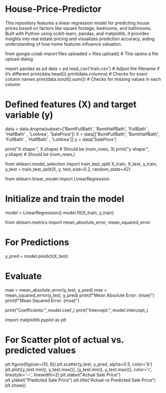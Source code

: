 # House-Price-Predictor
This repository features a linear regression model for predicting house prices based on factors like square footage, bedrooms, and bathrooms. Built with Python using scikit-learn, pandas, and matplotlib, it provides insights into real estate pricing and visualizes prediction accuracy, aiding understanding of how home features influence valuation.

from google.colab import files
uploaded = files.upload()  # This opens a file upload dialog

import pandas as pd
data = pd.read_csv('train.csv')  # Adjust the filename if it’s different
print(data.head())
print(data.columns)  # Checks for exact column names
print(data.isnull().sum())  # Checks for missing values in each column

# Defined features (X) and target variable (y)
data = data.dropna(subset=['BsmtFullBath', 'BsmtHalfBath', 'FullBath' , 'HalfBath' , 'LotArea', 'SalePrice'])
X = data[['BsmtFullBath', 'BsmtHalfBath', 'FullBath' , 'HalfBath' , 'LotArea']]
y = data['SalePrice'] 

print("X shape:", X.shape)  # Should be (num_rows, 3)
print("y shape:", y.shape)  # Should be (num_rows,)

from sklearn.model_selection import train_test_split
X_train, X_test, y_train, y_test = train_test_split(X, y, test_size=0.2, random_state=42)

from sklearn.linear_model import LinearRegression

# Initialize and train the model
model = LinearRegression()
model.fit(X_train, y_train)

from sklearn.metrics import mean_absolute_error, mean_squared_error

# For Predictions
y_pred = model.predict(X_test)

# Evaluate
mae = mean_absolute_error(y_test, y_pred)
mse = mean_squared_error(y_test, y_pred)
print(f"Mean Absolute Error: {mae}")
print(f"Mean Squared Error: {mse}")

print("Coefficients:", model.coef_)
print("Intercept:", model.intercept_)

import matplotlib.pyplot as plt

# For Scatter plot of actual vs. predicted values
plt.figure(figsize=(10, 6))
plt.scatter(y_test, y_pred, alpha=0.5, color='b')
plt.plot([y_test.min(), y_test.max()], [y_test.min(), y_test.max()], color='r', linestyle='--', linewidth=2)
plt.xlabel("Actual Sale Price")
plt.ylabel("Predicted Sale Price")
plt.title("Actual vs Predicted Sale Price")
plt.show()
